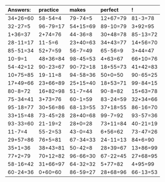 | Answers: | practice | makes | perfect | ! |
| :--- | :--- | :--- | :--- | :--- |
| 34+26=60 | 58-54=4 | 79-74=5 | 12+67=79 | 81-3=78 | 
| 32-27=5 | 96-79=17 | 54+15=69 | 89-10=79 | 3+92=95 | 
| 1+36=37 | 2+74=76 | 44-36=8 | 30+48=78 | 85-13=72 | 
| 28-11=17 | 11-5=6 | 23+40=63 | 34+43=77 | 14+56=70 | 
| 85-51=34 | 52+7=59 | 56-7=49 | 65-56=9 | 3+44=47 | 
| 10-9=1 | 48+36=84 | 98-45=53 | 4+63=67 | 66+10=76 | 
| 54-42=12 | 90-23=67 | 90-72=18 | 18+55=73 | 41+42=83 | 
| 10+75=85 | 19-11=8 | 94-58=36 | 50+0=50 | 90-65=25 | 
| 17+49=66 | 23+66=89 | 25+15=40 | 18+53=71 | 99-84=15 | 
| 80-8=72 | 16+82=98 | 51-7=44 | 90-8=82 | 15+63=78 | 
| 75-34=41 | 3+73=76 | 60-1=59 | 83-24=59 | 32+34=66 | 
| 95-18=77 | 30+56=86 | 68-13=55 | 37+18=55 | 86-16=70 | 
| 33+15=48 | 73-45=28 | 28+40=68 | 99-7=92 | 93-57=36 | 
| 93-33=60 | 21-19=2 | 28+0=28 | 73+11=84 | 40-21=19 | 
| 11-7=4 | 55-2=53 | 43-0=43 | 6+56=62 | 73-47=26 | 
| 29+57=86 | 76+5=81 | 67-34=33 | 24-11=13 | 84+6=90 | 
| 35+1=36 | 38+43=81 | 50-42=8 | 28+39=67 | 13+86=99 | 
| 77+2=79 | 70+12=82 | 96-66=30 | 67-22=45 | 27+68=95 | 
| 58-16=42 | 31+66=97 | 64-32=32 | 5+77=82 | 4+95=99 | 
| 60-24=36 | 0+60=60 | 86-59=27 | 28+68=96 | 66-13=53 | 
